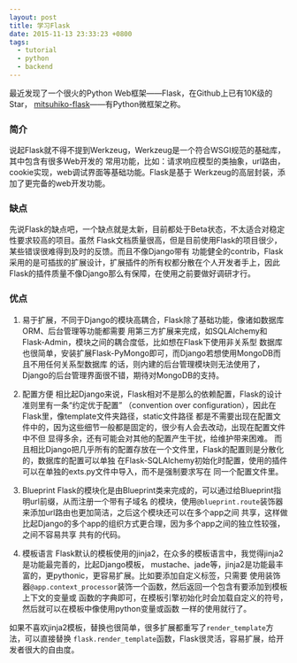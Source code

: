 ```yaml
---
layout: post
title: 学习Flask
date: 2015-11-13 23:33:23 +0800
tags:
  - tutorial
  - python
  - backend
---
```


最近发现了一个很火的Python Web框架——Flask，在Github上已有10K级的Star，
[mitsuhiko-flask](https://github.com/mitsuhiko/flask)——有Python微框架之称。

### 简介
说起Flask就不得不提到Werkzeug，Werkzeug是一个符合WSGI规范的基础库，其中包含有很多Web开发的
常用功能，比如：请求响应模型的类抽象，url路由，cookie实现，web调试界面等基础功能。Flask是基于
Werkzeug的高层封装，添加了更完备的web开发功能。

### 缺点
先说Flask的缺点吧，一个缺点就是太新，目前都处于Beta状态，不太适合对稳定性要求较高的项目。虽然
Flask文档质量很高，但是目前使用Flask的项目很少，某些错误很难得到及时的反馈。而且不像Django带有
功能健全的contrib，Flask采用的是可插拔的扩展设计，扩展插件的所有权都分散在个人开发者手上，因此
Flask的插件质量不像Django那么有保障，在使用之前要做好调研才行。

### 优点
1. 易于扩展，不同于Django的模块高耦合，Flask除了基础功能，像诸如数据库ORM、后台管理等功能都需要
用第三方扩展来完成，如SQLAlchemy和Flask-Admin，模块之间的耦合度低，比如想在Flask下使用非关系型
数据库也很简单，安装扩展Flask-PyMongo即可，而Django若想使用MongoDB而且不用任何关系型数据库
的话，则内建的后台管理模块则无法使用了，Django的后台管理界面很不错，期待对MongoDB的支持。

2. 配置方便
相比起Django来说，Flask相对不是那么的依赖配置，Flask的设计准则里有一条“约定优于配置”
（convention over configuration），因此在Flask里，像template文件夹路径，static文件路径
都是不需要出现在配置文件中的，因为这些细节一般都是固定的，很少有人会去改动，出现在配置文件中不但
显得多余，还有可能会对其他的配置产生干扰，给维护带来困难。
而且相比Django把几乎所有的配置存放在一个文件里，Flask的配置则是分散化的，数据库的配置可以单独
在Flask-SQLAlchemy初始化时配置，使用的插件可以在单独的exts.py文件中导入，而不是强制要求写在
同一个配置文件里。

3. Blueprint
Flask的模块化是由Blueprint类来完成的，可以通过给Blueprint指明url前缀，从而注册一个带有子域名
的模块，使用`@blueprint.route`装饰器来添加url路由也更加简洁，之后这个模块还可以在多个app之间
共享，这样做比起Django的多个app的组织方式更合理，因为多个app之间的独立性较强，之间不容易共享
共有的代码。

4. 模板语言
Flask默认的模板使用的jinja2，在众多的模板语言中，我觉得jinja2是功能最完善的，比起Django模板，
mustache、jade等，jinja2是功能最丰富的，更pythonic，更容易扩展。比如要添加自定义标签，只需要
使用装饰器`@app.context_processor`装饰一个函数，然后返回一个包含有要添加到模板上下文的变量或
函数的字典即可，在模板引擎初始化时会加载自定义的符号，然后就可以在模板中像使用python变量或函数
一样的使用就行了。

如果不喜欢jinja2模板，替换也很简单，很多扩展都重写了`render_template`方法，可以直接替换
`flask.render_template`函数，Flask很灵活，容易扩展，给开发者很大的自由度。
